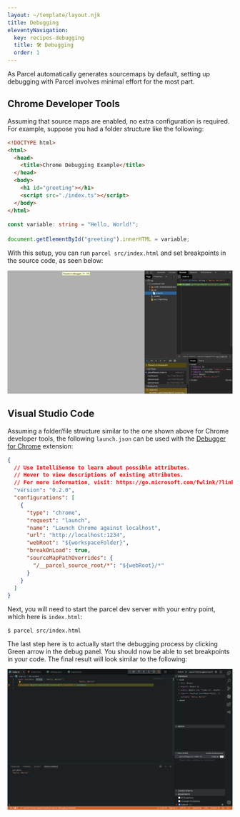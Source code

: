 ```yaml
---
layout: ~/template/layout.njk
title: Debugging
eleventyNavigation:
  key: recipes-debugging
  title: 🛠️ Debugging
  order: 1
---
```


As Parcel automatically generates sourcemaps by default, setting up debugging with Parcel involves minimal effort for the most part.

## Chrome Developer Tools

Assuming that source maps are enabled, no extra configuration is required. For example, suppose you had a folder structure like the following:

<sample>
<sample-file name="src/index.html">

```html
<!DOCTYPE html>
<html>
  <head>
    <title>Chrome Debugging Example</title>
  </head>
  <body>
    <h1 id="greeting"></h1>
    <script src="./index.ts"></script>
  </body>
</html>
```

</sample-file>
<sample-file name="src/index.ts">

```ts
const variable: string = "Hello, World!";

document.getElementById("greeting").innerHTML = variable;
```

</sample-file>
</sample>

With this setup, you can run `parcel src/index.html` and set breakpoints in the source code, as seen below:

![Example Chrome Breakpoints](debugging1.png)

## Visual Studio Code

Assuming a folder/file structure similar to the one shown above for Chrome developer tools, the following `launch.json` can be used with the [Debugger for Chrome](https://marketplace.visualstudio.com/items?itemName=msjsdiag.debugger-for-chrome) extension:

<sample>
<sample-file name="launch.json">

```json
{
  // Use IntelliSense to learn about possible attributes.
  // Hover to view descriptions of existing attributes.
  // For more information, visit: https://go.microsoft.com/fwlink/?linkid=830387
  "version": "0.2.0",
  "configurations": [
    {
      "type": "chrome",
      "request": "launch",
      "name": "Launch Chrome against localhost",
      "url": "http://localhost:1234",
      "webRoot": "${workspaceFolder}",
      "breakOnLoad": true,
      "sourceMapPathOverrides": {
        "/__parcel_source_root/*": "${webRoot}/*"
      }
    }
  ]
}
```

</sample-file>
</sample>

Next, you will need to start the parcel dev server with your entry point, which here is `index.html`:

```
$ parcel src/index.html
```

The last step here is to actually start the debugging process by clicking Green arrow in the debug panel. You should now be able to set breakpoints in your code. The final result will look similar to the following:

![Example Chrome Breakpoints](debugging2.png)
